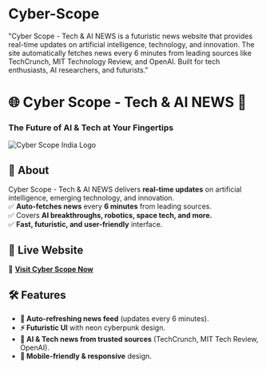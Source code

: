 # Cyber-Scope
"Cyber Scope - Tech &amp; AI NEWS is a futuristic news website that provides real-time updates on artificial intelligence, technology, and innovation. The site automatically fetches news every 6 minutes from leading sources like TechCrunch, MIT Technology Review, and OpenAI. Built for tech enthusiasts, AI researchers, and futurists."
# 🌐 Cyber Scope - Tech & AI NEWS 🚀  
### **The Future of AI & Tech at Your Fingertips**  

![Cyber Scope India Logo]( https://sdmntprsouthcentralus.oaiusercontent.com/files/00000000-cab8-51f7-bee0-c57a42024e00/raw?se=2025-04-05T15%3A35%3A04Z&sp=r&sv=2024-08-04&sr=b&scid=1921878a-f3f1-5684-8017-64d50344d9a9&skoid=ae70be19-8043-4428-a990-27c58b478304&sktid=a48cca56-e6da-484e-a814-9c849652bcb3&skt=2025-04-04T20%3A09%3A06Z&ske=2025-04-05T20%3A09%3A06Z&sks=b&skv=2024-08-04&sig=CZyGvNlpQGHkYHxWkHRfiHVdRp2HQRs4fpXkdnP2IhQ%3D)  <!-- Replace with your actual logo URL -->

## 📢 About  
Cyber Scope - Tech & AI NEWS delivers **real-time updates** on artificial intelligence, emerging technology, and innovation.  
✅ **Auto-fetches news** every **6 minutes** from leading sources.  
✅ Covers **AI breakthroughs, robotics, space tech, and more.**  
✅ **Fast, futuristic, and user-friendly** interface.  

## 🚀 Live Website  
🔗 **[Visit Cyber Scope Now](https://github.com/R-Mohneesh/Cyber-Scope/)**  <!-- Replace with your actual GitHub Pages link -->

## 🛠️ Features  
- **🔄 Auto-refreshing news feed** (updates every 6 minutes).  
- **⚡ Futuristic UI** with neon cyberpunk design.  
- **📰 AI & Tech news from trusted sources** (TechCrunch, MIT Tech Review, OpenAI).  
- **📱 Mobile-friendly & responsive** design.  
